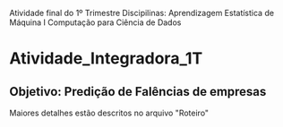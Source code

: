 Atividade final do 1º Trimestre
Discipilinas:
Aprendizagem Estatística de Máquina I
Computação para Ciência de Dados


# Atividade_Integradora_1T

## Objetivo: Predição de Falências de empresas
Maiores detalhes estão descritos no arquivo "Roteiro"



